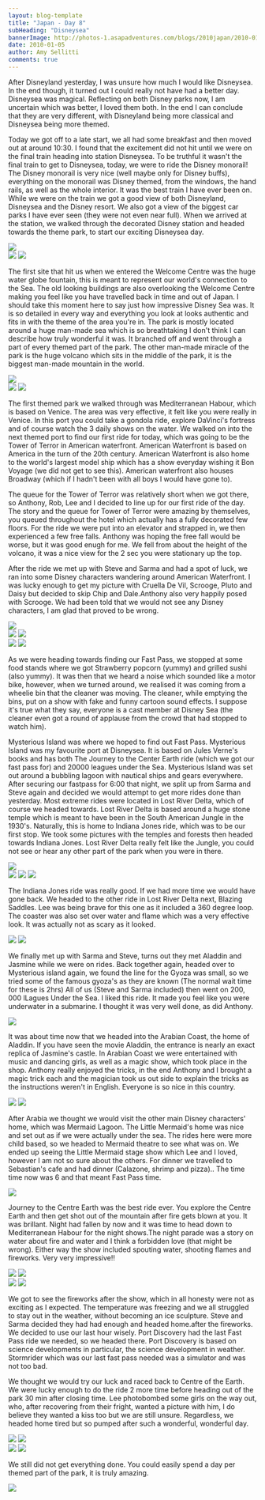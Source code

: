 ```yaml
---
layout: blog-template
title: "Japan - Day 8"
subHeading: "Disneysea"
bannerImage: http://photos-1.asapadventures.com/blogs/2010japan/2010-01-05/DSC_0017.JPG_compressed.JPEG
date: 2010-01-05
author: Amy Sellitti
comments: true
---
```


After Disneyland yesterday, I was unsure how much I would like Disneysea. In the end though, it turned out I could really not have had a better day. Disneysea was magical. Reflecting on both Disney parks now, I am uncertain which was better, I loved them both. In the end I can conclude that they are very different, with Disneyland being more classical and Disneysea being more themed.

Today we got off to a late start, we all had some breakfast and then moved out at around 10:30. I found that the excitement did not hit until we were on the final train heading into station Disneysea. To be truthful it wasn't the final train to get to Disneysea, today, we were to ride the Disney monorail! The Disney monorail is very nice (well maybe only for Disney buffs), everything on the monorail was Disney themed, from the windows, the hand rails, as well as the whole interior. It was the best train I have ever been on. While we were on the train we got a good view of both Disneyland, Disneysea and the Disney resort. We also got a view of the biggest car parks I have ever seen (they were not even near full). When we arrived at the station, we walked through the decorated Disney station and headed towards the theme park, to start our exciting Disneysea day.

<div class="center-image"><img src="http://photos-1.asapadventures.com/blogs/2010japan/2010-01-05/img_2829.jpg_compressed.JPEG" /></div>
<div class="grid-2c">
  <img src="http://photos-1.asapadventures.com/blogs/2010japan/2010-01-05/img_2820.jpg_compressed.JPEG"/>
  <img src="http://photos-1.asapadventures.com/blogs/2010japan/2010-01-05/img_2828.jpg_compressed.JPEG"/>
</div>

The first site that hit us when we entered the Welcome Centre was the huge water globe fountain, this is meant to represent our world's connection to the Sea. The old looking buildings are also overlooking the Welcome Centre making you feel like you have travelled back in time and out of Japan. I should take this moment here to say just how impressive Disney Sea was. It is so detailed in every way and everything you look at looks authentic and fits in with the theme of the area you're in. The park is mostly located around a huge man-made sea which is so breathtaking I don't think I can describe how truly wonderful it was. It branched off and went through a part of every themed part of the park. The other man-made miracle of the park is the huge volcano which sits in the middle of the park, it is the biggest man-made mountain in the world.

<div class="center-image"><img src="http://photos-1.asapadventures.com/blogs/2010japan/2010-01-05/img_2848.jpg_compressed.JPEG" /></div>
<div class="grid-2c">
  <img src="http://photos-1.asapadventures.com/blogs/2010japan/2010-01-05/DSC_0017.JPG_compressed.JPEG"/>
  <img src="http://photos-1.asapadventures.com/blogs/2010japan/2010-01-05/IMG_1611.JPG_compressed.JPEG"/>
</div>

The first themed park we walked through was Mediterranean Habour, which is based on Venice. The area was very effective, it felt like you were really in Venice. In this port you could take a gondola ride, explore DaVinci's fortress and of course watch the 3 daily shows on the water. We walked on into the next themed port to find our first ride for today, which was going to be the Tower of Terror in American waterfront. American Waterfront is based on America in the turn of the 20th century. American Waterfront is also home to the world's largest model ship which has a show everyday wishing it Bon Voyage (we did not get to see this). American waterfront also houses Broadway (which if I hadn't been with all boys I would have gone to).

The queue for the Tower of Terror was relatively short when we got there, so Anthony, Rob, Lee and I decided to line up for our first ride of the day. The story and the queue for Tower of Terror were amazing by themselves, you queued throughout the hotel which actually has a fully decorated few floors. For the ride we were put into an elevator and strapped in, we then experienced a few free falls. Anthony was hoping the free fall would be worse, but it was good enugh for me. We fell from about the height of the volcano, it was a nice view for the 2 sec you were stationary up the top.

After the ride we met up with Steve and Sarma and had a spot of luck, we ran into some Disney characters wandering around American Waterfront. I was lucky enough to get my picture with Cruella De Vil, Scrooge, Pluto and Daisy but decided to skip Chip and Dale.Anthony also very happily posed with Scrooge. We had been told that we would not see any Disney characters, I am glad that proved to be wrong.

<div class="center-image"><img src="http://photos-1.asapadventures.com/blogs/2010japan/2010-01-05/img_2874.jpg_compressed.JPEG" /></div>
<div class="grid-2c">
  <img src="http://photos-1.asapadventures.com/blogs/2010japan/2010-01-05/img_2869.jpg_compressed.JPEG"/>
  <img src="http://photos-1.asapadventures.com/blogs/2010japan/2010-01-05/img_2878.jpg_compressed.JPEG"/>
</div>
<div class="grid-2c">
  <img src="http://photos-1.asapadventures.com/blogs/2010japan/2010-01-05/img_2882.jpg_compressed.JPEG"/>
  <img src="http://photos-1.asapadventures.com/blogs/2010japan/2010-01-05/img_2883.jpg_compressed.JPEG"/>
</div>

As we were heading towards finding our Fast Pass, we stopped at some food stands where we got Strawberry popcorn (yummy) and grilled sushi (also yummy). It was then that we heard a noise which sounded like a motor bike, however, when we turned around, we realised it was coming from a wheelie bin that the cleaner was moving. The cleaner, while emptying the bins, put on a show with fake and funny cartoon sound effects. I suppose it's true what they say, everyone is a cast member at Disney Sea (the cleaner even got a round of applause from the crowd that had stopped to watch him).

Mysterious Island was where we hoped to find out Fast Pass. Mysterious Island was my favourite port at Disneysea. It is based on Jules Verne's books and has both The Journey to the Center Earth ride (which we got our fast pass for) and 20000 leagues under the Sea. Mysterious Island was set out around a bubbling lagoon with nautical ships and gears everywhere.
After securing our fastpass for 6:00 that night, we split up from Sarma and Steve again and decided we would attempt to get more rides done than yesterday. Most extreme rides were located in Lost River Delta, which of course we headed towards. Lost River Delta is based around a huge stone temple which is meant to have been in the South American Jungle in the 1930's. Naturally, this is home to Indiana Jones ride, which was to be our first stop. We took some pictures with the temples and forests then headed towards Indiana Jones. Lost River Delta really felt like the Jungle, you could not see or hear any other part of the park when you were in there.

<div class="center-image"><img src="http://photos-1.asapadventures.com/blogs/2010japan/2010-01-05/img_2890.jpg_compressed.JPEG" /></div>
<div class="grid-2w-1l">
  <img src="http://photos-1.asapadventures.com/blogs/2010japan/2010-01-05/DSC_0133.JPG_compressed.JPEG"/>
  <img src="http://photos-1.asapadventures.com/blogs/2010japan/2010-01-05/dscf1415.jpg_compressed.JPEG"/>
  <img src="http://photos-1.asapadventures.com/blogs/2010japan/2010-01-05/IMG_5386.JPG_compressed.JPEG"/>
</div>

The Indiana Jones ride was really good. If we had more time we would have gone back. We headed to the other ride in Lost River Delta next, Blazing Saddles. Lee was being brave for this one as it included a 360 degree loop. The coaster was also set over water and flame which was a very effective look. It was actually not as scary as it looked.

<div class="grid-2c">
  <img src="http://photos-1.asapadventures.com/blogs/2010japan/2010-01-05/img_2936.jpg_compressed.JPEG"/>
  <img src="http://photos-1.asapadventures.com/blogs/2010japan/2010-01-05/img_2919.jpg_compressed.JPEG"/>
</div>

We finally met up with Sarma and Steve, turns out they met Aladdin and Jasmine while we were on rides. Back together again, headed over to Mysterious island again, we found the line for the Gyoza was small, so we tried some of the famous gyoza's as they are known (The normal wait time for these is 2hrs) All of us (Steve and Sarma included) then went on 200, 000 lLagues Under the Sea. I liked this ride. It made you feel like you were underwater in a submarine. I thought it was very well done, as did Anthony.

<div class="center-image"><img src="http://photos-1.asapadventures.com/blogs/2010japan/2010-01-05/IMG_1847.JPG_compressed.JPEG" /></div>

It was about time now that we headed into the Arabian Coast, the home of Aladdin. If you have seen the movie Aladdin, the entrance is nearly an exact replica of Jasmine's castle. In Arabian Coast we were entertained with music and dancing girls, as well as a magic show, which took place in the shop. Anthony really enjoyed the tricks, in the end Anthony and I brought a magic trick each and the magician took us out side to explain the tricks as the instructions weren't in English. Everyone is so nice in this country.

<div class="grid-2c">
  <img src="http://photos-1.asapadventures.com/blogs/2010japan/2010-01-05/DSC_0163.JPG_compressed.JPEG"/>
  <img src="http://photos-1.asapadventures.com/blogs/2010japan/2010-01-05/img_2982.jpg_compressed.JPEG"/>
</div>

After Arabia we thought we would visit the other main Disney characters' home, which was Mermaid Lagoon. The Little Mermaid's home was nice and set out as if we were actually under the sea. The rides here were more child based, so we headed to Mermaid theatre to see what was on. We ended up seeing the Little Mermaid stage show which Lee and I loved, however I am not so sure about the others. For dinner we travelled to Sebastian's cafe and had dinner (Calazone, shrimp and pizza).. The time time now was 6 and that meant Fast Pass time.

<div class="center-image"><img src="http://photos-1.asapadventures.com/blogs/2010japan/2010-01-05/IMG_1869.JPG_compressed.JPEG" /></div>

Journey to the Centre Earth was the best ride ever. You explore the Centre Earth and then get shot out of the mountain after fire gets blown at you. It was brillant. Night had fallen by now and it was time to head down to Mediterranean Habour for the night shows.The night parade was a story on water about fire and water and I think a forbidden love (that might be wrong). Either way the show included spouting water, shooting flames and fireworks. Very very impressive!!

<div class="grid-2c">
  <img src="http://photos-1.asapadventures.com/blogs/2010japan/2010-01-05/DSC_0196.JPG_compressed.JPEG"/>
  <img src="http://photos-1.asapadventures.com/blogs/2010japan/2010-01-05/DSC_0214.JPG_compressed.JPEG"/>
</div>
<div class="grid-2c">
  <img src="http://photos-1.asapadventures.com/blogs/2010japan/2010-01-05/IMG_1900.JPG_compressed.JPEG"/>
  <img src="http://photos-1.asapadventures.com/blogs/2010japan/2010-01-05/img_3555.jpg_compressed.JPEG"/>
</div>

We got to see the fireworks after the show, which in all honesty were not as exciting as I expected. The temperature was freezing and we all struggled to stay out in the weather, without becoming an ice sculpture. Steve and Sarma decided they had had enough and headed home.after the fireworks. We decided to use our last hour wisely. Port Discovery had the last Fast Pass ride we needed, so we headed there. Port Discovery is based on science developments in particular, the science development in weather. Stormrider which was our last fast pass needed was a simulator and was not too bad.

We thought we would try our luck and raced back to Centre of the Earth. We were lucky enough to do the ride 2 more time before heading out of the park 30 min after closing time. Lee photobombed some girls on the way out, who, after recovering from their fright, wanted a picture with him, I do believe they wanted a kiss too but we are still unsure. Regardless, we headed home tired but so pumped after such a wonderful, wonderful day.

<div class="grid-2c">
  <img src="http://photos-1.asapadventures.com/blogs/2010japan/2010-01-05/img_3031.jpg_compressed.JPEG"/>
  <img src="http://photos-1.asapadventures.com/blogs/2010japan/2010-01-05/img_3037.jpg_compressed.JPEG"/>
</div>
<div class="grid-2c">
  <img src="http://photos-1.asapadventures.com/blogs/2010japan/2010-01-05/img_3789.jpg_compressed.JPEG"/>
  <img src="http://photos-1.asapadventures.com/blogs/2010japan/2010-01-05/img_3805.jpg_compressed.JPEG"/>
</div>

We still did not get everything done. You could easily spend a day per themed part of the park, it is truly amazing.

<div class="center-image"><img src="http://photos-1.asapadventures.com/blogs/2010japan/2010-01-05/IMG_5486.JPG_compressed.JPEG" /></div>
